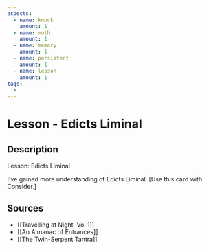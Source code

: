 ```yaml
---
aspects: 
  - name: knock
    amount: 1
  - name: moth
    amount: 1
  - name: memory
    amount: 1
  - name: persistent
    amount: 1
  - name: lesson
    amount: 1
tags:
  - 
---
```


# Lesson - Edicts Liminal

## Description
Lesson: Edicts Liminal

I've gained more understanding of Edicts Liminal. [Use this card with Consider.]
## Sources
- [[Travelling at Night, Vol 1]]
- [[An Almanac of Entrances]]
- [[The Twin-Serpent Tantra]]